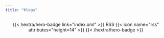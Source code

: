 ```yaml
---
title: "blogs"
---
```


<div style="text-align: center; margin-top: 1em;">
{{< hextra/hero-badge link="index.xml" >}}
  <span>RSS</span>
  {{< icon name="rss" attributes="height=14" >}}
{{< /hextra/hero-badge >}}
</div>

